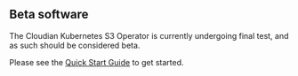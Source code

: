 ## Beta software

The Cloudian Kubernetes S3 Operator is currently undergoing final test, and as such should be considered beta.

Please see the [Quick Start Guide](CloudianK8sS3Operator_v-1.0-beta.pdf) to get started.
